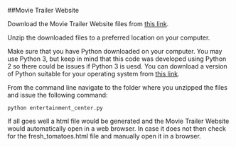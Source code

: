 ##Movie Trailer Website

Download the Movie Trailer Website files from [this link](https://github.com/bhaskardua/FSWD-Project-1-Movie-Trailer-Website/archive/master.zip).

Unzip the downloaded files to a preferred location on your computer.

Make sure that you have Python downloaded on your computer. You may use Python 3, but keep in mind that this code was developed using Python 2 so there could be issues if Python 3 is uesd. You can download a version of Python suitable for your operating system from [this link](https://www.python.org/downloads/).

From the command line navigate to the folder where you unzipped the files and issue the following command:
 
 `python entertainment_center.py`

If all goes well a html file would be generated and the Movie Trailer Website would automatically open in a web browser. In case it does not then check for the fresh_tomatoes.html file and manually open it in a browser.